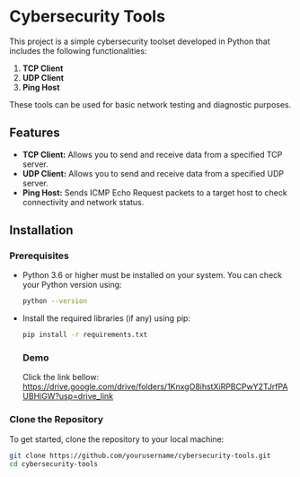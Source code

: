 # Cybersecurity Tools

This project is a simple cybersecurity toolset developed in Python that includes the following functionalities:
1. **TCP Client**
2. **UDP Client**
3. **Ping Host**

These tools can be used for basic network testing and diagnostic purposes. 

## Features
- **TCP Client:** Allows you to send and receive data from a specified TCP server.
- **UDP Client:** Allows you to send and receive data from a specified UDP server.
- **Ping Host:** Sends ICMP Echo Request packets to a target host to check connectivity and network status.

## Installation

### Prerequisites
- Python 3.6 or higher must be installed on your system. You can check your Python version using:
    ```bash
    python --version
    ```
- Install the required libraries (if any) using pip:
    ```bash
    pip install -r requirements.txt
    ```

  ### Demo
  Click the link bellow: https://drive.google.com/drive/folders/1KnxgO8ihstXiRPBCPwY2TJrfPAUBHiGW?usp=drive_link
  


  

### Clone the Repository
To get started, clone the repository to your local machine:
```bash
git clone https://github.com/yourusername/cybersecurity-tools.git
cd cybersecurity-tools
